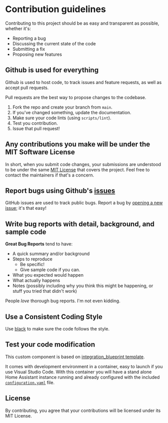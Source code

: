 # Contribution guidelines

Contributing to this project should be as easy and transparent as possible,
whether it's:

- Reporting a bug
- Discussing the current state of the code
- Submitting a fix
- Proposing new features

## Github is used for everything

Github is used to host code, to track issues and feature requests, as well as
accept pull requests.

Pull requests are the best way to propose changes to the codebase.

1. Fork the repo and create your branch from `main`.
2. If you've changed something, update the documentation.
3. Make sure your code lints (using `scripts/lint`).
4. Test you contribution.
5. Issue that pull request!

## Any contributions you make will be under the MIT Software License

In short, when you submit code changes, your submissions are understood to be
under the same [MIT License](http://choosealicense.com/licenses/mit/) that
covers the project. Feel free to contact the maintainers if that's a concern.

## Report bugs using Github's [issues](../../issues)

GitHub issues are used to track public bugs. Report a bug by
[opening a new issue](../../issues/new/choose); it's that easy!

## Write bug reports with detail, background, and sample code

**Great Bug Reports** tend to have:

- A quick summary and/or background
- Steps to reproduce
  - Be specific!
  - Give sample code if you can.
- What you expected would happen
- What actually happens
- Notes (possibly including why you think this might be happening, or stuff you
  tried that didn't work)

People _love_ thorough bug reports. I'm not even kidding.

## Use a Consistent Coding Style

Use [black](https://github.com/ambv/black) to make sure the code follows the
style.

## Test your code modification

This custom component is based on
[integration_blueprint template](https://github.com/ludeeus/integration_blueprint).

It comes with development environment in a container, easy to launch if you use
Visual Studio Code. With this container you will have a stand alone Home
Assistant instance running and already configured with the included
[`configuration.yaml`](./config/configuration.yaml) file.

## License

By contributing, you agree that your contributions will be licensed under its
MIT License.
